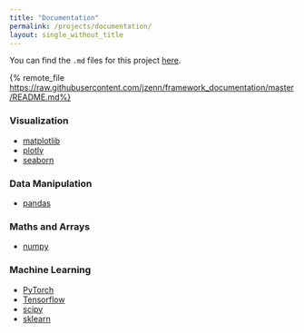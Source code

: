 ```yaml
---
title: "Documentation"
permalink: /projects/documentation/
layout: single_without_title
---
```


You can find the `.md` files for this project [here](https://github.com/jzenn/framework_documentation).

{% remote_file https://raw.githubusercontent.com/jzenn/framework_documentation/master/README.md%}

### Visualization
- [matplotlib](./matplotlib)
- [plotly](./plotly)
- [seaborn](./seaborn)

### Data Manipulation
- [pandas](./pandas)

### Maths and Arrays
- [numpy](./numpy)

### Machine Learning
- [PyTorch](./pytorch)
- [Tensorflow](./tensorflow)
- [scipy](./scipy)
- [sklearn](./sklearn)

